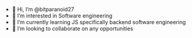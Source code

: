 - 👋 Hi, I’m @bitparanoid27
- 👀 I’m interested in Software engineering
- 🌱 I’m currently learning JS specifically backend software engineering
- 💞️ I’m looking to collaborate on any opportunities


<!---
bitparanoid27/bitparanoid27 is a ✨ special ✨ repository because its `README.md` (this file) appears on your GitHub profile.
You can click the Preview link to take a look at your changes.
--->
